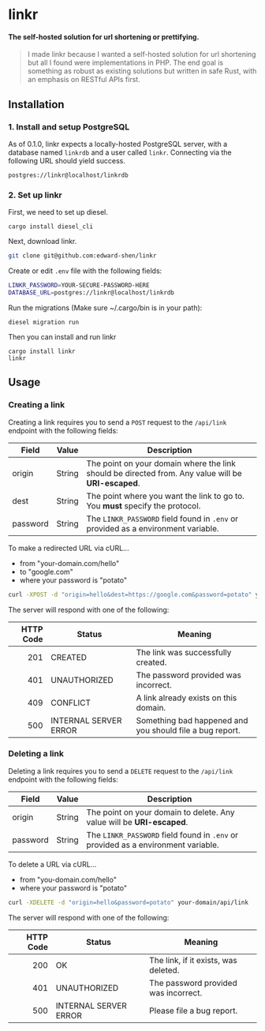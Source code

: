 # linkr

#### The self-hosted solution for url shortening or prettifying.

> I made linkr because I wanted a self-hosted solution for url shortening but all
I found were implementations in PHP. The end goal is something as robust as existing solutions but
written in safe Rust, with an emphasis on RESTful APIs first.

## Installation

### 1. Install and setup PostgreSQL
As of 0.1.0, linkr expects a locally-hosted PostgreSQL server, with a database named `linkrdb` and a
user called `linkr`. Connecting via the following URL should yield success.
```
postgres://linkr@localhost/linkrdb
```

### 2. Set up linkr

First, we need to set up diesel.
```
cargo install diesel_cli
```

Next, download linkr.

```bash
git clone git@github.com:edward-shen/linkr
```

Create or edit `.env` file with the following fields:
```bash
LINKR_PASSWORD=YOUR-SECURE-PASSWORD-HERE
DATABASE_URL=postgres://linkr@localhost/linkrdb
```

Run the migrations (Make sure ~/.cargo/bin is in your path):
```
diesel migration run
```

Then you can install and run linkr
```
cargo install linkr
linkr
```
## Usage

### Creating a link

Creating a link requires you to send a `POST` request to the `/api/link` endpoint with the following fields:

| Field    | Value  | Description
| -------- | ------ | ---
| origin   | String | The point on your domain where the link should be directed from. Any value will be **URI-escaped**.
| dest     | String | The point where you want the link to go to. You **must** specify the protocol.
| password | String | The `LINKR_PASSWORD` field found in `.env` or provided as a environment variable.

To make a redirected URL via cURL...
- from "your-domain.com/hello"
- to "google.com"
- where your password is "potato"

```bash
curl -XPOST -d "origin=hello&dest=https://google.com&password=potato" your-domain.com/api/link
```

The server will respond with one of the following:

| HTTP Code | Status                  | Meaning
| --------: | ----------------------- | ---
|       201 | CREATED                 | The link was successfully created.
|       401 | UNAUTHORIZED            | The password provided was incorrect.
|       409 | CONFLICT                | A link already exists on this domain.
|       500 | INTERNAL SERVER ERROR   | Something bad happened and you should file a bug report.


### Deleting a link

Deleting a link requires you to send a `DELETE` request to the `/api/link` endpoint with the following fields:

| Field    | Value  | Description
| -------- | ------ | ---
| origin   | String | The point on your domain to delete. Any value will be **URI-escaped**.
| password | String | The `LINKR_PASSWORD` field found in `.env` or provided as a environment variable.

To delete a URL via cURL...
- from "you-domain.com/hello"
- where your password is "potato"

```bash
curl -XDELETE -d "origin=hello&password=potato" your-domain/api/link
```

The server will respond with one of the following:

| HTTP Code | Status                 | Meaning
| --------: | ---------------------- | ---
|       200 | OK                     | The link, if it exists, was deleted.
|       401 | UNAUTHORIZED           | The password provided was incorrect.
|       500 | INTERNAL SERVER ERROR  | Please file a bug report.

